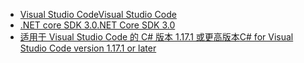 * [<span data-ttu-id="2042e-101">Visual Studio Code</span><span class="sxs-lookup"><span data-stu-id="2042e-101">Visual Studio Code</span></span>](https://code.visualstudio.com/)
* [<span data-ttu-id="2042e-102">.NET core SDK 3.0</span><span class="sxs-lookup"><span data-stu-id="2042e-102">.NET Core SDK 3.0</span></span>](https://dotnet.microsoft.com/download/dotnet-core/3.0)
* [<span data-ttu-id="2042e-103">适用于 Visual Studio Code 的 C# 版本 1.17.1 或更高版本</span><span class="sxs-lookup"><span data-stu-id="2042e-103">C# for Visual Studio Code version 1.17.1 or later</span></span>](https://marketplace.visualstudio.com/items?itemName=ms-vscode.csharp)